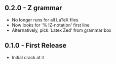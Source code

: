 ## 0.2.0 - Z grammar
* No longer runs for all LaTeX files
* Now looks for '% !Z-notation' first line
* Alternatively, pick 'Latex Zed' from grammar box

## 0.1.0 - First Release
* Initial crack at it

